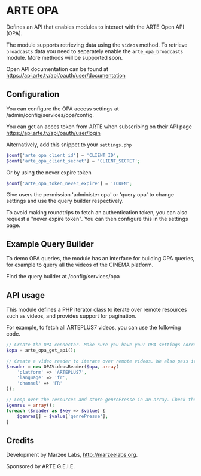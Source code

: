 ARTE OPA
========

Defines an API that enables modules to interact with the ARTE Open API (OPA).

The module supports retrieving data using the `videos` method. To retrieve
`broadcasts` data you need to separately enable the `arte_opa_broadcasts` module.
More methods will be supported soon.

Open API documentation can be found at https://api.arte.tv/api/oauth/user/documentation

## Configuration

You can configure the OPA access settings at /admin/config/services/opa/config.

You can get an acces token from ARTE when subscribing on their API page https://api.arte.tv/api/oauth/user/login

Alternatively, add this snippet to your `settings.php`

```php
$conf['arte_opa_client_id'] = 'CLIENT_ID';
$conf['arte_opa_client_secret'] = 'CLIENT_SECRET';
```

Or by using the never expire token

```php
$conf['arte_opa_token_never_expire'] = 'TOKEN';
```

Give users the permission 'administer opa' or 'query opa' to change settings and use the query builder respectively.

To avoid making roundtrips to fetch an authentication token, you can also request a "never expire token". You can then configure this in the settings page.

## Example Query Builder

To demo OPA queries, the module has an interface for building OPA queries, for example to query all the videos of the CINEMA platform.

Find the query builder at /config/services/opa

## API usage

This module defines a PHP iterator class to iterate over remote resources such as videos, and provides support for pagination.

For example, to fetch all ARTEPLUS7 videos, you can use the following code.

```php
// Create the OPA connector. Make sure you have your OPA settings correctly set.
$opa = arte_opa_get_api();

// Create a video reader to iterate over remote videos. We also pass it the query parameters (platform, language and channel).
$reader = new OPAVideosReader($opa, array(
	'platform' => 'ARTEPLUS7',
	'language' => 'fr',
	'channel' => 'FR'
));

// Loop over the resources and store genrePresse in an array. Check the OPA documentation for the structure of the returned array.
$genres = array();
foreach ($reader as $key => $value) {
	$genres[] = $value['genrePresse'];
}

```

## Credits

Development by Marzee Labs, http://marzeelabs.org.

Sponsored by ARTE G.E.I.E.
